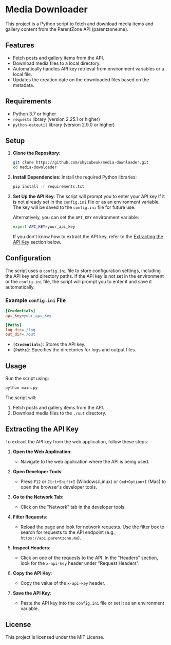 # Media Downloader

This project is a Python script to fetch and download media items and gallery content from the ParentZone API (parentzone.me).

## Features
- Fetch posts and gallery items from the API.
- Download media files to a local directory.
- Automatically handles API key retrieval from environment variables or a local file.
- Updates the creation date on the downloaded files based on the metadata.

## Requirements
- Python 3.7 or higher
- `requests` library (version 2.25.1 or higher)
- `python-dateutil` library (version 2.9.0 or higher)

## Setup

1. **Clone the Repository**:
   ```bash
   git clone https://github.com/skycubeuk/media-downloader.git
   cd media-downloader
   ```

2. **Install Dependencies**:
   Install the required Python libraries:
   ```bash
   pip install -r requirements.txt
   ```

3. **Set Up the API Key**:
   The script will prompt you to enter your API key if it is not already set in the `config.ini` file or as an environment variable. The key will be saved to the `config.ini` file for future use.

   Alternatively, you can set the `API_KEY` environment variable:
   ```bash
   export API_KEY=your_api_key
   ```

   If you don't know how to extract the API key, refer to the [Extracting the API Key](#extracting-the-api-key) section below.

## Configuration

The script uses a `config.ini` file to store configuration settings, including the API key and directory paths. If the API key is not set in the environment or the `config.ini` file, the script will prompt you to enter it and save it automatically.

### Example `config.ini` File
```ini
[Credentials]
api_key=your_api_key

[Paths]
log_dir=./log
out_dir=./out
```

- **`[Credentials]`**: Stores the API key.
- **`[Paths]`**: Specifies the directories for logs and output files.

## Usage

Run the script using:
```bash
python main.py
```

The script will:
1. Fetch posts and gallery items from the API.
2. Download media files to the `./out` directory.

## Extracting the API Key

To extract the API key from the web application, follow these steps:

1. **Open the Web Application**:
   - Navigate to the web application where the API is being used.

2. **Open Developer Tools**:
   - Press `F12` or `Ctrl+Shift+I` (Windows/Linux) or `Cmd+Option+I` (Mac) to open the browser's developer tools.

3. **Go to the Network Tab**:
   - Click on the "Network" tab in the developer tools.

4. **Filter Requests**:
   - Reload the page and look for network requests. Use the filter box to search for requests to the API endpoint (e.g., `https://api.parentzone.me`).

5. **Inspect Headers**:
   - Click on one of the requests to the API. In the "Headers" section, look for the `x-api-key` header under "Request Headers".

6. **Copy the API Key**:
   - Copy the value of the `x-api-key` header.

7. **Save the API Key**:
   - Paste the API key into the `config.ini` file or set it as an environment variable.

## License

This project is licensed under the MIT License.
